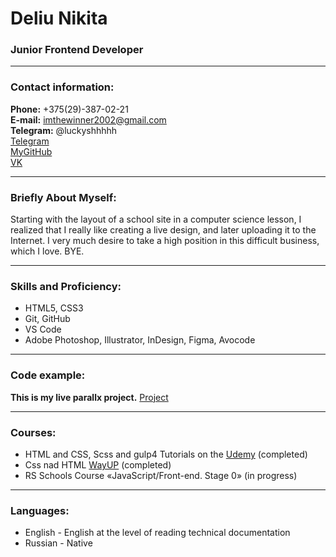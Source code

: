 # Deliu Nikita

### Junior Frontend Developer

---

### Contact information:

**Phone:** +375(29)-387-02-21<br>
**E-mail:** imthewinner2002@gmail.com<br>
**Telegram:** @luckyshhhhh<br>
[Telegram](https://t.me/luckyshhhhh)<br>
[MyGitHub](https://github.com/webitprog)<br>
[VK](https://vk.com/ytnidel)

---

### Briefly About Myself:

Starting with the layout of a school site in a computer science lesson, I realized that I really like creating a live design, and later uploading it to the Internet. I very much desire to take a high position in this difficult business, which I love. BYE.<br>

---

### Skills and Proficiency:

- HTML5, CSS3
- Git, GitHub
- VS Code
- Adobe Photoshop, Illustrator, InDesign, Figma, Avocode

---

### Code example:

**This is my live parallx project.**
[Project](https://github.com/webitprog/Mind-of-forest)

---

### Courses:

- HTML and CSS, Scss and gulp4 Tutorials on the [Udemy](https://www.udemy.com/course/webdeveloper/) (completed)<br>
- Css nad HTML [WayUP](https://wayup.in/ru/library/course10#3?utm_source=google&utm_medium=cpc&utm_campaign=Brand_Poisk_UA&utm_term=wayup_&utm_content=137200878169_587520603832_c) (completed)
- RS Schools Course «JavaScript/Front-end. Stage 0» (in progress)

---

### Languages:

- English \- English at the level of reading technical documentation<br>
- Russian \- Native
